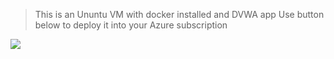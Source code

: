 >This is an Ununtu VM with docker installed and DVWA app
Use button below to deploy it into your Azure subscription

[<img src="https://aka.ms/deploytoazurebutton">](http://example.com/)
